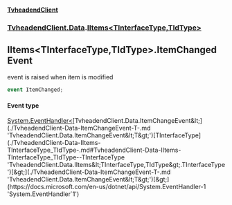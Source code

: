 #### [TvheadendClient](./index.md 'index')
### [TvheadendClient.Data](./TvheadendClient-Data.md 'TvheadendClient.Data').[IItems&lt;TInterfaceType,TIdType&gt;](./TvheadendClient-Data-IItems-TInterfaceType_TIdType-.md 'TvheadendClient.Data.IItems&lt;TInterfaceType,TIdType&gt;')
## IItems&lt;TInterfaceType,TIdType&gt;.ItemChanged Event
event is raised when item is modified  
```csharp
event ItemChanged;
```
#### Event type
[System.EventHandler&lt;](https://docs.microsoft.com/en-us/dotnet/api/System.EventHandler-1 'System.EventHandler`1')[TvheadendClient.Data.ItemChangeEvent&lt;](./TvheadendClient-Data-ItemChangeEvent-T-.md 'TvheadendClient.Data.ItemChangeEvent&lt;T&gt;')[TInterfaceType](./TvheadendClient-Data-IItems-TInterfaceType_TIdType-.md#TvheadendClient-Data-IItems-TInterfaceType_TIdType--TInterfaceType 'TvheadendClient.Data.IItems&lt;TInterfaceType,TIdType&gt;.TInterfaceType')[&gt;](./TvheadendClient-Data-ItemChangeEvent-T-.md 'TvheadendClient.Data.ItemChangeEvent&lt;T&gt;')[&gt;](https://docs.microsoft.com/en-us/dotnet/api/System.EventHandler-1 'System.EventHandler`1')
